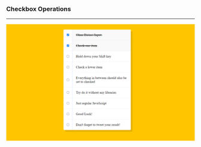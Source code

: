 ### Checkbox Operations

<hr>

![Checkbox Operations](../hold-shift-checkboxes/checkbox-operations.png)


